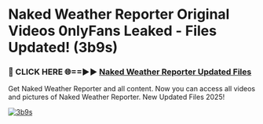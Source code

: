 # Naked Weather Reporter Original Videos 0nlyFans Leaked - Files Updated! (3b9s)

<h3>🔴 CLICK HERE 🌐==►► <a href="https://tinyurl.com/up5wt9bj" rel="nofollow">Naked Weather Reporter Updated Files</a></h3>

Get Naked Weather Reporter and all content. Now you can access all videos and pictures of Naked Weather Reporter. New Updated Files 2025!

[![3b9s](https://i.imgur.com/ABiUzMV.gif)](https://tinyurl.com/up5wt9bj)
